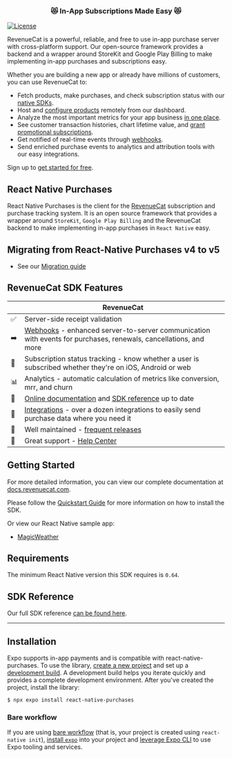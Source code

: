 <h3 align="center">😻 In-App Subscriptions Made Easy 😻</h3>

[![License](https://img.shields.io/cocoapods/l/RevenueCat.svg?style=flat)](http://cocoapods.org/pods/RevenueCat)

RevenueCat is a powerful, reliable, and free to use in-app purchase server with cross-platform support. Our open-source framework provides a backend and a wrapper around StoreKit and Google Play Billing to make implementing in-app purchases and subscriptions easy. 

Whether you are building a new app or already have millions of customers, you can use RevenueCat to:

  * Fetch products, make purchases, and check subscription status with our [native SDKs](https://docs.revenuecat.com/docs/installation). 
  * Host and [configure products](https://docs.revenuecat.com/docs/entitlements) remotely from our dashboard. 
  * Analyze the most important metrics for your app business [in one place](https://docs.revenuecat.com/docs/charts).
  * See customer transaction histories, chart lifetime value, and [grant promotional subscriptions](https://docs.revenuecat.com/docs/customers).
  * Get notified of real-time events through [webhooks](https://docs.revenuecat.com/docs/webhooks).
  * Send enriched purchase events to analytics and attribution tools with our easy integrations.

Sign up to [get started for free](https://app.revenuecat.com/signup).

## React Native Purchases

React Native Purchases is the client for the [RevenueCat](https://www.revenuecat.com/) subscription and purchase tracking system. It is an open source framework that provides a wrapper around `StoreKit`, `Google Play Billing` and the RevenueCat backend to make implementing in-app purchases in `React Native` easy.

## Migrating from React-Native Purchases v4 to v5
- See our [Migration guide](./v4_to_v5_migration_guide.md)

## RevenueCat SDK Features
|   | RevenueCat |
| --- | --- |
✅ | Server-side receipt validation
➡️ | [Webhooks](https://docs.revenuecat.com/docs/webhooks) - enhanced server-to-server communication with events for purchases, renewals, cancellations, and more   
🎯 | Subscription status tracking - know whether a user is subscribed whether they're on iOS, Android or web  
📊 | Analytics - automatic calculation of metrics like conversion, mrr, and churn  
📝 | [Online documentation](https://docs.revenuecat.com/docs) and [SDK reference](https://revenuecat.github.io/react-native-purchases-docs/) up to date  
🔀 | [Integrations](https://www.revenuecat.com/integrations) - over a dozen integrations to easily send purchase data where you need it  
💯 | Well maintained - [frequent releases](https://github.com/RevenueCat/purchases-ios/releases)  
📮 | Great support - [Help Center](https://revenuecat.zendesk.com) 

## Getting Started
For more detailed information, you can view our complete documentation at [docs.revenuecat.com](https://docs.revenuecat.com/docs).

Please follow the [Quickstart Guide](https://docs.revenuecat.com/docs/) for more information on how to install the SDK.

Or view our React Native sample app:
- [MagicWeather](examples/MagicWeather)

## Requirements

The minimum React Native version this SDK requires is `0.64`.

## SDK Reference
Our full SDK reference [can be found here](https://revenuecat.github.io/react-native-purchases-docs/).

---

## Installation

Expo supports in-app payments and is compatible with react-native-purchases. To use the library, [create a new project](https://docs.expo.dev/get-started/create-a-project/) and set up a [development build](https://docs.expo.dev/get-started/set-up-your-environment/?mode=development-build). A development build helps you iterate quickly and provides a complete development environment. After you've created the project, install the library:

```
$ npx expo install react-native-purchases
```

### Bare workflow
If you are using [bare workflow](https://docs.expo.dev/bare/overview/) (that is, your project is created using `react-native init`), [install `expo`](https://docs.expo.dev/bare/installing-expo-modules/) into your project and [leverage Expo CLI](https://docs.expo.dev/bare/using-expo-cli/) to use Expo tooling and services.
